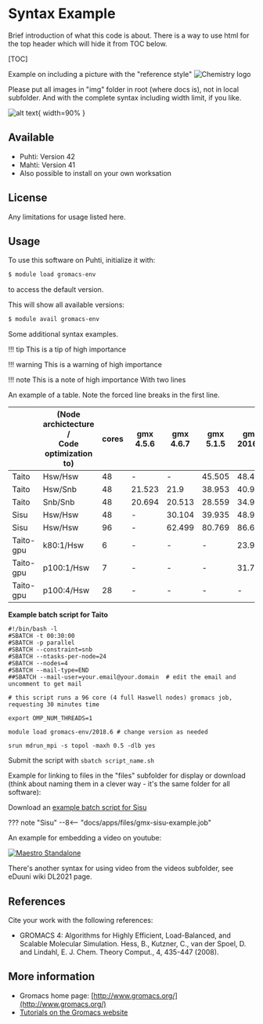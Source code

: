 # Syntax Example

Brief introduction of what this code is about.
There is a way to use html for the top header which will hide it from TOC below.

[TOC]

Example on including a picture with the "reference style"
![Chemistry logo][logo]

Please put all images in "img" folder in root (where docs is), not in local subfolder.
And with the complete syntax including width limit, if you like.

![alt text](/img/chemistry-logo.jpg "Chemistry logo"){ width=90% }

## Available

-   Puhti: Version 42 
-   Mahti: Version 41
-   Also possible to install on your own worksation

## License

Any limitations for usage listed here.

## Usage

To use this software on Puhti, initialize it with:

```bash
$ module load gromacs-env
```

to access the default version.

This will show all available versions:
```bash
$ module avail gromacs-env
```

Some additional syntax examples.

!!! tip
    This is a tip of high importance

!!! warning
    This is a warning of high importance

!!! note
    This is a note of high importance
    With two lines


An example of a table. Note the forced line breaks in the first line.


||(Node archictecture / </br> Code optimization to)|cores|gmx </br> 4.5.6|gmx </br> 4.6.7|gmx </br> 5.1.5|gmx </br> 2016.5|gmx </br> 2018.1|
|--- |--- |--- |--- |--- |--- |--- |--- |
|Taito|Hsw/Hsw|48|-|-|45.505|48.407|49.369|
|Taito|Hsw/Snb|48|21.523|21.9|38.953|40.987|41.318|
|Taito|Snb/Snb|48|20.694|20.513|28.559|34.958|39.906|
|Sisu|Hsw/Hsw|48|-|30.104|39.935|48.979|49.624|
|Sisu|Hsw/Hsw|96|-|62.499|80.769|86.638|96.194|
|Taito-gpu|k80:1/Hsw|6|-|-|-|23.964|27.18|
|Taito-gpu|p100:1/Hsw|7|-|-|-|31.703|55.041|
|Taito-gpu|p100:4/Hsw|28|-|-|-|-|62.868|

**Example batch script for Taito**

```
#!/bin/bash -l
#SBATCH -t 00:30:00
#SBATCH -p parallel
#SBATCH --constraint=snb
#SBATCH --ntasks-per-node=24
#SBATCH --nodes=4
#SBATCH --mail-type=END
##SBATCH --mail-user=your.email@your.domain  # edit the email and uncomment to get mail

# this script runs a 96 core (4 full Haswell nodes) gromacs job, requesting 30 minutes time

export OMP_NUM_THREADS=1

module load gromacs-env/2018.6 # change version as needed

srun mdrun_mpi -s topol -maxh 0.5 -dlb yes
```

Submit the script with `sbatch script_name.sh`

Example for linking to files in the "files" subfolder for display or download
(think about naming them in a clever way - it's the same folder for all software):

Download an [example batch script for Sisu](files/gmx-sisu-example.job)

??? note "Sisu"
        --8<-- "docs/apps/files/gmx-sisu-example.job"

An example for embedding a video on youtube:

[![Maestro Standalone](http://img.youtube.com/vi/oQDLa6Bh-q4/0.jpg)](http://www.youtube.com/watch?v=oQDLa6Bh-q4 "Maestro Standalone")

There's another syntax for using video from the videos subfolder, see eDuuni wiki DL2021 page.

## References

Cite your work with the following references:

-   GROMACS 4: Algorithms for Highly Efficient, Load-Balanced, and
    Scalable Molecular Simulation. Hess, B., Kutzner, C., van der
    Spoel, D. and Lindahl, E. J. Chem. Theory Comput., 4, 435-447
    (2008).

## More information

-   Gromacs home page: [http://www.gromacs.org/](http://www.gromacs.org/)
-   [Tutorials on the Gromacs website]


[logo]: /img/chemistry-logo.jpg "Chemistry logo"
[Tutorials on the Gromacs website]: http://www.gromacs.org/Documentation/Tutorials
